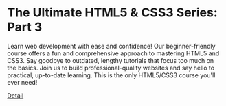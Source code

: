 # The Ultimate HTML5 & CSS3 Series: Part 3

Learn web development with ease and confidence! Our beginner-friendly course offers a fun and comprehensive approach to mastering HTML5 and CSS3. Say goodbye to outdated, lengthy tutorials that focus too much on the basics. Join us to build professional-quality websites and say hello to practical, up-to-date learning. This is the only HTML5/CSS3 course you'll ever need! 

[Detail](https://eduitfree.com/courses/the-ultimate-html5-css3-series-part-3)